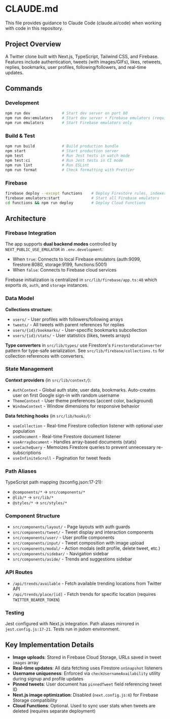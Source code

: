 # CLAUDE.md

This file provides guidance to Claude Code (claude.ai/code) when working with code in this repository.

## Project Overview

A Twitter clone built with Next.js, TypeScript, Tailwind CSS, and Firebase. Features include authentication, tweets (with images/GIFs), likes, retweets, replies, bookmarks, user profiles, following/followers, and real-time updates.

## Commands

### Development
```bash
npm run dev              # Start dev server on port 80
npm run dev:emulators    # Start dev server + Firebase emulators (requires Java JDK 11+)
npm run emulators        # Start Firebase emulators only
```

### Build & Test
```bash
npm run build            # Build production bundle
npm start                # Start production server
npm test                 # Run Jest tests in watch mode
npm test:ci              # Run Jest tests in CI mode
npm run lint             # Run ESLint
npm run format           # Check formatting with Prettier
```

### Firebase
```bash
firebase deploy --except functions    # Deploy Firestore rules, indexes, and Storage rules
firebase emulators:start              # Start all Firebase emulators
cd functions && npm run deploy        # Deploy Cloud Functions
```

## Architecture

### Firebase Integration

The app supports **dual backend modes** controlled by `NEXT_PUBLIC_USE_EMULATOR` in `.env.development`:
- When `true`: Connects to local Firebase emulators (auth:9099, firestore:8080, storage:9199, functions:5001)
- When `false`: Connects to Firebase cloud services

Firebase initialization is centralized in `src/lib/firebase/app.ts:48` which exports `db`, `auth`, and `storage` instances.

### Data Model

**Collections structure:**
- `users/` - User profiles with followers/following arrays
- `tweets/` - All tweets with parent references for replies
- `users/{id}/bookmarks/` - User-specific bookmarks subcollection
- `users/{id}/stats/` - User statistics (likes, tweets arrays)

**Type converters** in `src/lib/types/` use Firestore's `FirestoreDataConverter` pattern for type-safe serialization. See `src/lib/firebase/collections.ts` for collection references with converters.

### State Management

**Context providers** (in `src/lib/context/`):
- `AuthContext` - Global auth state, user data, bookmarks. Auto-creates user on first Google sign-in with random username
- `ThemeContext` - User theme preferences (accent color, background)
- `WindowContext` - Window dimensions for responsive behavior

**Data fetching hooks** (in `src/lib/hooks/`):
- `useCollection` - Real-time Firestore collection listener with optional user population
- `useDocument` - Real-time Firestore document listener
- `useArrayDocument` - Handles array-based documents (stats)
- `useCacheQuery` - Memoizes Firestore queries to prevent unnecessary re-subscriptions
- `useInfiniteScroll` - Pagination for tweet feeds

### Path Aliases

TypeScript path mapping (tsconfig.json:17-21):
- `@components/*` → `src/components/*`
- `@lib/*` → `src/lib/*`
- `@styles/*` → `src/styles/*`

### Component Structure

- `src/components/layout/` - Page layouts with auth guards
- `src/components/tweet/` - Tweet display and interaction components
- `src/components/user/` - User profile components
- `src/components/input/` - Tweet composition with image upload
- `src/components/modal/` - Action modals (edit profile, delete tweet, etc.)
- `src/components/sidebar/` - Navigation sidebar
- `src/components/aside/` - Trends and suggestions sidebar

### API Routes

- `/api/trends/available` - Fetch available trending locations from Twitter API
- `/api/trends/place/[id]` - Fetch trends for specific location (requires `TWITTER_BEARER_TOKEN`)

### Testing

Jest configured with Next.js integration. Path aliases mirrored in `jest.config.js:17-21`. Tests run in jsdom environment.

## Key Implementation Details

- **Image uploads**: Stored in Firebase Cloud Storage, URLs saved in tweet `images` array
- **Real-time updates**: All data fetching uses Firestore `onSnapshot` listeners
- **Username uniqueness**: Enforced via `checkUsernameAvailability` utility during signup and profile updates
- **Pinned tweets**: User document has `pinnedTweet` field referencing tweet ID
- **Next.js image optimization**: Disabled (`next.config.js:6`) for Firebase Storage compatibility
- **Cloud Functions**: Optional. Used to sync user stats when tweets are deleted (requires separate deployment)